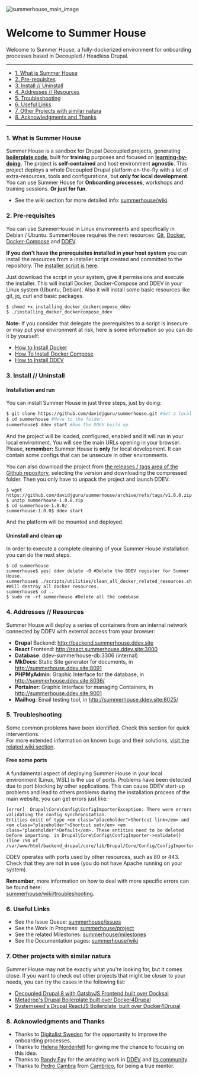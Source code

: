 ![summerhouse_main_image](https://user-images.githubusercontent.com/21089086/173317358-c6698da5-0169-4df4-adf0-2273373feb4f.png)

# Welcome to Summer House 
Welcome to Summer House, a fully-dockerized environment for onboarding processes based in Decoupled / Headless Drupal.  

--------------------------------
* [1. What is Summer House](#1-what-is-summer-house)  
* [2. Pre-requisites](#2-pre-requisites)  
* [3. Install // Uninstall](#3-install--uninstall)  
* [4. Addresses // Resources](#4-addresses--resources)  
* [5. Troubleshooting](#5-troubleshooting)  
* [6. Useful Links](#6-useful-links)  
* [7. Other Projects with similar natura](#7-other-projects-with-similar-natura)  
* [8. Acknowledgments and Thanks](#8-acknowledgments-and-thanks)  
---------------------------------
### 1. What is Summer House
Summer House is a sandbox for Drupal Decoupled projects, generating **[boilerplate code](https://www.freecodecamp.org/news/whats-boilerplate-and-why-do-we-use-it-let-s-check-out-the-coding-style-guide-ac2b6c814ee7/)**, built for **training** purposes and focused on **[learning-by-doing](https://www.lifehack.org/898427/learning-by-doing)**. The project is **self-contained** and host environment **agnostic**.
This project deploys a whole Decoupled Drupal platform on-the-fly with a lot of extra-resources, tools and configurations, but **only for local development**. You can use Summer House for **Onboarding processes**, workshops and training sessions. **Or just for fun**.  

* See the wiki section for more detailed info: [summerhouse/wiki](https://github.com/davidjguru/summerhouse/wiki).  

### 2. Pre-requisites
You can use SummerHouse in Linux environments and specifically in Debian / Ubuntu. SummerHouse requires the next resources: [Git](https://git-scm.com/), [Docker](https://www.docker.com/get-started/), [Docker-Compose](https://docs.docker.com/compose/) and [DDEV](https://ddev.readthedocs.io/en/stable/).  

**If you don't have the prerequisites installed in your host system** you can install the resources from a installer script created and committed to the repository. The [installer script is here](https://raw.githubusercontent.com/davidjguru/summerhouse/main/scripts/installing_docker_dockercompose_ddev).

Just download the script in your system, give it permissions and execute the installer. This will install Docker, Docker-Compose and DDEV in your Linux system (Ubuntu, Debian). Also it will install some basic resources like git, jq, curl and basic packages.  

```bash
$ chmod +x installing_docker_dockercompose_ddev
$ ./installing_docker_dockercompose_ddev
``` 
**Note:** If you consider that delegate the prerequisites to a script is insecure or may put your environment at risk, here is some information so you can do it by yourself:
* [How to Install Docker](https://www.digitalocean.com/community/tutorial_collections/how-to-install-and-use-docker)  
* [How To Install Docker Compose](https://www.digitalocean.com/community/tutorial_collections/how-to-install-docker-compose)  
* [How to Install DDEV](https://www.digitalocean.com/community/tutorials/how-to-develop-a-drupal-9-website-on-your-local-machine-using-docker-and-ddev#option-2-mdash-installing-ddev-on-linux)  

### 3. Install // Uninstall
#### Installation and run  
You can install Summer House in just three steps, just by doing:  

```bash
$ git clone https://github.com/davidjguru/summerhouse.git #Get a local copy.
$ cd summerhouse #Move to the folder.
summerhouse$ ddev start #Run the DDEV build up.
```
And the project will be loaded, configured, enabled and it will run in your local environment. You will see the main URLs opening in your browser.  
Please, **remember:** Summer House is **only** for local development. It can contain some configs that can be unsecure in other environments.  

You can also download the project from [the releases / tags area of the Github repository](https://github.com/davidjguru/summerhouse/releases), selecting the version and downloading the compressed folder. Then you only have to unpack the project and launch DDEV:  

```
$ wget https://github.com/davidjguru/summerhouse/archive/refs/tags/v1.0.0.zip
$ unzip summerhouse-1.0.0.zip
$ cd summerhouse-1.0.0/
summerhouse-1.0.0$ ddev start
```
And the platform will be mounted and deployed.  

#### Uninstall and clean up

In order to execute a complete cleaning of your Summer House installation you can do the next steps.  

```
$ cd summerhouse
summerhouse$ yes| ddev delete -O #Delete the DDEV register for Summer House.
summerhouse$ ./scripts/utilities/clean_all_docker_related_resources.sh #Will destroy all docker resources.
summerhouse$ cd ..
$ sudo rm -rf summerhouse #Delete all the codebase. 
```


### 4. Addresses // Resources

Summer House will deploy a series of containers from an internal network connected by DDEV with external access from your browser: 

- **Drupal** Backend: http://backend.summerhouse.ddev.site
- **React** Frontend: http://react.summerhouse.ddev.site:3000
- **Database**: ddev-summerhouse-db:3306 (internal)
- **MkDocs**: Static Site generator for documents, in http://summerhouse.ddev.site:8091
- **PHPMyAdmin**: Graphic Interface for the database, in http://summerhouse.ddev.site:8036/
- **Portainer**: Graphic Interface for managing Containers, in http://summerhouse.ddev.site:9001
- **Mailhog**: Email testing tool, in http://summerhouse.ddev.site:8025/

### 5. Troubleshooting
Some common problems have been identified. Check this section for quick interventions.  
For more extended information on known bugs and their solutions, [visit the related wiki section](https://github.com/davidjguru/summerhouse/wiki/Troubleshooting).  

#### Free some ports
A fundamental aspect of deploying Summer House in your local environment (Linux, WSL) is the use of ports. Problems have been detected due to port blocking by other applications. This can cause DDEV start-up problems and lead to others problems during the installation process of the main website, you can get errors just like:  
```
[error]  Drupal\Core\Config\ConfigImporterException: There were errors validating the config synchronization.
Entities exist of type <em class="placeholder">Shortcut link</em> and <em class="placeholder">Shortcut set</em> <em class="placeholder">Default</em>. These entities need to be deleted before importing. in Drupal\Core\Config\ConfigImporter->validate() (line 750 of /var/www/html/backend_drupal/core/lib/Drupal/Core/Config/ConfigImporter.php).
```

DDEV operates with ports used by other resources, such as 80 or 443. Check that they are not in use (you do not have Apache running on your system).  

**Remember**, more information on how to deal with more specific errors can be found here:  
[summerhouse/wiki/troubleshooting](https://github.com/davidjguru/summerhouse/wiki/Troubleshooting).  
### 6. Useful Links 

* See the Issue Queue: [summerhouse/issues](https://github.com/davidjguru/summerhouse/issues)  
* See the Work In Progress: [summerhouse/project](https://github.com/davidjguru/summerhouse/projects/1)  
* See the related Milestones: [summerhouse/milestones](https://github.com/davidjguru/summerhouse/milestones)  
* See the Documentation pages: [summerhouse/wiki](https://github.com/davidjguru/summerhouse/wiki)  

### 7. Other projects with similar natura  

Summer House may not be exactly what you're looking for, but it comes close. If you want to check out other projects that might be closer to your needs, you can try the cases in the following list:  

* [Decoupled Drupal 8 with GatsbyJS Frontend built over Docksal](https://github.com/docksal/boilerplate-drupal-gatsby)  
* [Metadrop's Drupal Boilerplate built over Docker4Drupal](https://github.com/Metadrop/drupal-boilerplate)  
* [Systemseed's Drupal ReactJS Boilerplate, built over Docker4Drupal](https://github.com/systemseed/drupal_reactjs_boilerplate)  
  
  
### 8. Acknowledgments and Thanks

* Thanks to [Digitalist Sweden](https://www.digitalist.se/english) for the opportunity to improve the onboarding processes.  
* Thanks to [Helena Nordenfelt](https://www.linkedin.com/in/helena-nordenfelt-4472184/) for giving me the chance to focusing on this idea.  
* Thanks to [Randy Fay](https://www.linkedin.com/in/randyfay/) for the amazing work in [DDEV](https://ddev.readthedocs.io/en/stable/) and [its community](https://github.com/drud/ddev-contrib).   
* Thanks to [Pedro Cambra](https://www.linkedin.com/in/pcambra/) from [Cambrico](https://www.drupal.org/cambrico), for being a true mentor.   
  

